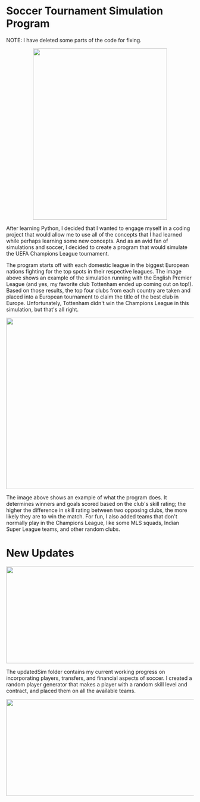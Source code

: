 # Soccer Tournament Simulation Program
NOTE: I have deleted some parts of the code for fixing.

<p align="center">
  <img width="360" height="460" src="https://github.com/varmagokul6/soccerTournamentSim/blob/master/images/premier.PNG">
</p>


After learning Python, I decided that I wanted to engage myself in a coding project that would allow me to use all of the concepts that I had learned while perhaps learning some new concepts. And as an avid fan of simulations and soccer, I decided to create a program that would simulate the UEFA Champions League tournament.

The program starts off with each domestic league in the biggest European nations fighting for the top spots in their respective leagues. The image above shows an example of the simulation running with the English Premier League (and yes, my favorite club Tottenham ended up coming out on top!). Based on those results, the top four clubs from each country are taken and placed into a European tournament to claim the title of the best club in Europe. Unfortunately, Tottenham didn't win the Champions League in this simulation, but that's all right. 

<p align="center">
  <img width="560" height="460" src="https://github.com/varmagokul6/soccerTournamentSim/blob/master/images/finals.PNG">
</p>

The image above shows an example of what the program does. It determines winners and goals scored based on the club's skill rating; the higher the difference in skill rating between two opposing clubs, the more likely they are to win the match. For fun, I also added teams that don't normally play in the Champions League, like some MLS squads, Indian Super League teams, and other random clubs. 

# New Updates

<p align="center">
  <img width="860" height="260" src="https://github.com/varmagokul6/Soccer-Tournament-Simulation/blob/master/images/playerScore.PNG">
</p>

The updatedSim folder contains my current working progress on incorporating players, transfers, and financial aspects of soccer. I created a random player generator that makes a player with a random skill level and contract, and placed them on all the available teams. 

<p align="center">
  <img width="860" height="260" src="https://github.com/varmagokul6/Soccer-Tournament-Simulation/blob/master/images/transferWindow.PNG">
</p>

